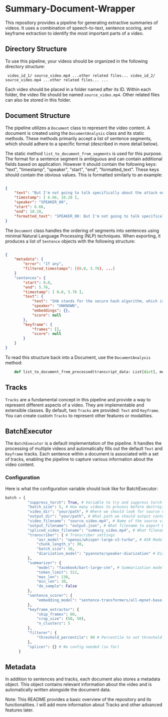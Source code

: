 # Summary-Document-Wrapper

This repository provides a pipeline for generating extractive summaries of videos. It uses a combination of speech-to-text, sentence scoring, and keyframe extraction to identify the most important parts of a video.


## Directory Structure

To use this pipeline, your videos should be organized in the following directory structure:

```
 video_id_1/ source_video.mp4 ...other related files... video_id_2/ source_video.mp4 ...other related files... ...
```

Each video should be placed in a folder named after its ID. Within each folder, the video file should be named `source_video.mp4`. Other related files can also be stored in this folder.

## Document Structure

The pipeline utilizes a `Document` class to represent the video content. A document is created using the `DocumentAnalysis` class and its static methods. These methods primarily accept a list of sentence segments, which should adhere to a specific format (described in more detail below).

The static method `list_to_document_from_segments` is used for this purpose. The format for a sentence segment is ambiguous and can contain additional fields based on application. However it should contain the following keys: "text", "timestamp", "speaker", "start", "end", "formatted_text". These keys should contain the obvious values. This is formatted similarly to an example:

```json 

{ 
    "text": "But I'm not going to talk specifically about the attack on SHA today", 
    "timestamp": [ 6.66, 10.28 ], 
    "speaker": "SPEAKER_00", 
    "start": 6.66, 
    "end": 10.28, 
    "formatted_text": "SPEAKER_00: But I'm not going to talk specifically about the attack on SHA today" 
}
```

The `Document` class handles the ordering of segments into sentences using minimal Natural Language Processing (NLP) techniques. When exporting, it produces a list of `Sentence` objects with the following structure:

```json 

{
    "metadata": {
        "error": "If any",
        "filtered_timestamps": [(0.0, 5.76), ...]
    }
    "sentences": { 
        "start": 0.0, 
        "end": 5.76, 
        "timestamp": [ 0.0, 5.76 ], 
        "text": { 
            "text": "SHA stands for the secure hash algorithm, which is interesting given that they've just kind of been broken", 
            "speaker": "UNKNOWN", 
            "embeddings": {}, 
            "score": null 
        }, 
        "keyframe": { 
            "frames": [], 
            "score": null 
        } 
    }
}
```

To read this structure back into a Document, use the `DocumentAnalysis` method: 
```python
    def list_to_document_from_processed(transcript_data: List[dict], metadata: Dict[str, Any]=None) -> Document:
```

## Tracks

`Tracks` are a fundamental concept in this pipeline and provide a way to represent different aspects of a video. They are implementable and extensible classes. By default, two `Tracks` are provided: `Text` and `Keyframe`. You can create custom `Tracks` to represent other features or modalities.

## BatchExecutor

The `BatchExecutor` is a default implementation of the pipeline. It handles the processing of multiple videos and automatically fills out the default `Text` and `Keyframe` tracks. Each sentence within a document is associated with a set of tracks, enabling the pipeline to capture various information about the video content.

### Configuration

Here is what the configuration variable should look like for BatchExecutor:

```python
batch = {
          "suppress_torch": True, # Variable to try and suppress torch outputs (not fully working yet)
          "batch_size": 5, # How many videos to process before destroying processor classes
          "video_dir": "your/path", # Where we should look for source videos
          "output_dir": "your/path", # What path we should output content at (matches structure of video_dir)
          "video_filename": "source_video.mp4", # Name of the source videos (they should all be the same)
          "output_filename": "output.json", # What filename to export Document to
          "spliced_video_filename": "summary_video.mp4", # What filename to call the spliced video
          "transcriber": { # Transcriber settings
              "asr_model": "openai/whisper-large-v3-turbo", # ASR Model
              "chunk_length_s": 30, 
              "batch_size": 16, 
              "diarization_model": "pyannote/speaker-diarization" # Diarization Model (picking out diff speakers)
          },
          "summarizer": {
              "model": "facebook/bart-large-cnn", # Summarization model
              "token_limit": 512,
              "max_len": 130,
              "min_len": 30,
              "do_sample": False
          },
          "sentence_scorer": {
              "embedding_model": "sentence-transformers/all-mpnet-base-v2" # Embedding Model
          },
          "keyframe_extractor": {
              "skip_frames": 60,
              "crop_size": (50, 50),
              "n_clusters": 5
          },
          "filterer": {
              "threshold_percentile": 90 # Percentile to set threshold to
          },
          "splicer": {} # No config needed (so far)
      }
```

## Metadata

In addition to sentences and tracks, each document also stores a metadata object. This object contains relevant information about the video and is automatically written alongside the document data.

Note: This README provides a basic overview of the repository and its functionalities. I will add more information about Tracks and other advanced features later.


